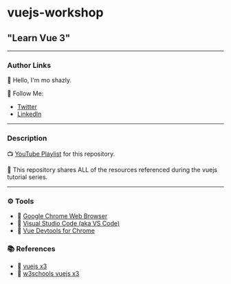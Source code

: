 # vuejs-workshop

## "Learn Vue 3"

---

### Author Links

👋 Hello, I'm mo shazly.

🚀 Follow Me:

- [Twitter](https://twitter.com/DevBigBoy)
- [LinkedIn](https://www.linkedin.com/in/devbigboy/)

---

### Description

📺 [YouTube Playlist](https://www.youtube.com/playlist?list=PL3VM-unCzF8jX-GoazLPcbi7M0wJux8F-) for this repository.

🚀 This repository shares ALL of the resources referenced during the vuejs tutorial series.

---

### ⚙ Tools

- 🔗 [Google Chrome Web Browser](https://google.com/chrome/)
- 🔗 [Visual Studio Code (aka VS Code)](https://code.visualstudio.com/)
- 🔗 [Vue Devtools for Chrome](https://chromewebstore.google.com/detail/vuejs-devtools/nhdogjmejiglipccpnnnanhbledajbpd/)

### 📚 References

- 🔗 [vuejs x3](https://vuejs.org/guide/introduction.html)
- 🔗 [w3schools vuejs x3](https://www.w3schools.com/vue/)
